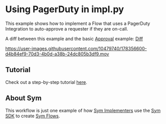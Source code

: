 # Using PagerDuty in impl.py 

This example shows how to implement a Flow that uses a PagerDuty Integration to auto-approve a requester if they are on-call.

A diff between this example and the basic [Approval](../approvals) example: [Diff](https://github.com/symopsio/examples/compare/b00396b8b93cc05d7d9675f475151b5b1e5f2252...5502cfcfca8a4f49826b7001b4782912bf6458ad)

https://user-images.githubusercontent.com/10479740/178356600-d4b84ef9-70d3-4b0d-a38b-24dc805b3df9.mov

## Tutorial

Check out a step-by-step tutorial [here](https://docs.symops.com/docs/pagerduty).

## About Sym

This workflow is just one example of how [Sym Implementers](https://docs.symops.com/docs/sym-for-implementers) use the [Sym SDK](https://docs.symops.com/docs) to create [Sym Flows](https://docs.symops.com/docs/flows).
